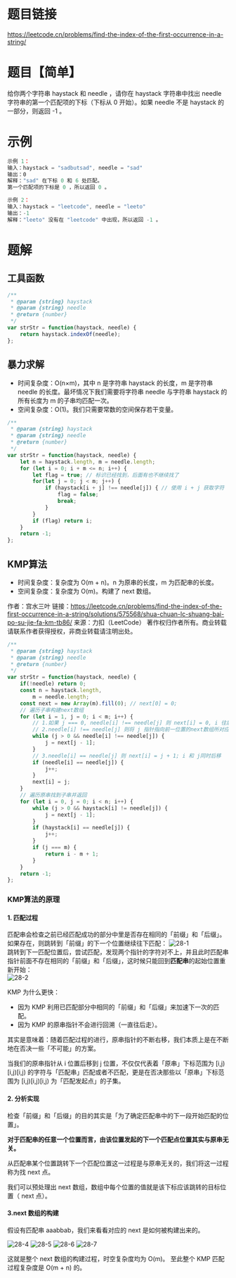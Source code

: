 
# 题目链接

https://leetcode.cn/problems/find-the-index-of-the-first-occurrence-in-a-string/

# 题目【简单】

给你两个字符串 haystack 和 needle ，请你在 haystack 字符串中找出 needle 字符串的第一个匹配项的下标（下标从 0 开始）。如果 needle 不是 haystack 的一部分，则返回  -1 。

# 示例

```js
示例 1：
输入：haystack = "sadbutsad", needle = "sad"
输出：0
解释："sad" 在下标 0 和 6 处匹配。
第一个匹配项的下标是 0 ，所以返回 0 。

示例 2：
输入：haystack = "leetcode", needle = "leeto"
输出：-1
解释："leeto" 没有在 "leetcode" 中出现，所以返回 -1 。

```

# 题解

## 工具函数

```js
/**
 * @param {string} haystack
 * @param {string} needle
 * @return {number}
 */
var strStr = function(haystack, needle) {
    return haystack.indexOf(needle);
};
```

## 暴力求解

- 时间复杂度：O(n×m)，其中 n 是字符串 haystack 的长度，m 是字符串 needle 的长度。最坏情况下我们需要将字符串 needle 与字符串 haystack 的所有长度为 m 的子串均匹配一次。
- 空间复杂度：O(1)。我们只需要常数的空间保存若干变量。

```js
/**
 * @param {string} haystack
 * @param {string} needle
 * @return {number}
 */
var strStr = function(haystack, needle) {
    let n = haystack.length, m = needle.length;
    for (let i = 0; i + m <= n; i++) {
        let flag = true; // 标识已经找到，后面有也不继续找了
        for(let j = 0; j < m; j++) {
            if (haystack[i + j] !== needle[j]) { // 使用 i + j 获取字符
                flag = false;
                break;
            }
        }
        if (flag) return i;
    }
    return -1;
};
```

## KMP算法

- 时间复杂度：复杂度为 O(m + n)。n 为原串的长度，m 为匹配串的长度。
- 空间复杂度：复杂度为 O(m)。构建了 next 数组。

作者：宫水三叶
链接：https://leetcode.cn/problems/find-the-index-of-the-first-occurrence-in-a-string/solutions/575568/shua-chuan-lc-shuang-bai-po-su-jie-fa-km-tb86/
来源：力扣（LeetCode）
著作权归作者所有。商业转载请联系作者获得授权，非商业转载请注明出处。

```js
/**
 * @param {string} haystack
 * @param {string} needle
 * @return {number}
 */
var strStr = function(haystack, needle) {
    if(!needle) return 0;
    const n = haystack.length,
        m = needle.length;
    const next = new Array(m).fill(0); // next[0] = 0;
    // 遍历子串构建next数组
    for (let i = 1, j = 0; i < m; i++) {
        // 1.如果 j === 0, needle[i] !== needle[j] 则 next[i] = 0, i 往后移动，next数组里默认值为0
        // 2.needle[i] !== needle[j] 则将 j 指针指向前一位置的next数组所对应的值，即 j = next[j - 1];
        while (j > 0 && needle[i] !== needle[j]) {
            j = next[j - 1];
        }
        // 3.needle[i] == needle[j] 则 next[i] = j + 1; i 和 j同时后移
        if (needle[i] == needle[j]) { 
            j++;
        }
        next[i] = j;
    }
    // 遍历原串找到子串并返回
    for (let i = 0, j = 0; i < n; i++) {
        while (j > 0 && haystack[i] != needle[j]) {
            j = next[j - 1];
        }
        if (haystack[i] == needle[j]) {
            j++;
        }
        if (j === m) {
            return i - m + 1;
        }
    }
    return -1;
};
```

### KMP算法的原理

#### 1. 匹配过程

匹配串会检查之前已经匹配成功的部分中里是否存在相同的「前缀」和「后缀」。如果存在，则跳转到「前缀」的下一个位置继续往下匹配：
![28-1](./imgs/28-1.jpeg)  
跳转到下一匹配位置后，尝试匹配，发现两个指针的字符对不上，并且此时匹配串指针前面不存在相同的「前缀」和「后缀」，这时候只能回到**匹配串**的起始位置重新开始：  
![28-2](./imgs/28-2.png)

KMP 为什么更快：

- 因为 KMP 利用已匹配部分中相同的「前缀」和「后缀」来加速下一次的匹配。
- 因为 KMP 的原串指针不会进行回溯（一直往后走）。

其实是意味着：随着匹配过程的进行，原串指针的不断右移，我们本质上是在不断地在否决一些「不可能」的方案。

当我们的原串指针从 i 位置后移到 j 位置，不仅仅代表着「原串」下标范围为 [i,j)[i,j)[i,j) 的字符与「匹配串」匹配或者不匹配，更是在否决那些以「原串」下标范围为 [i,j)[i,j)[i,j) 为「匹配发起点」的子集。

#### 2. 分析实现

检查「前缀」和「后缀」的目的其实是「为了确定匹配串中的下一段开始匹配的位置」。

**对于匹配串的任意一个位置而言，由该位置发起的下一个匹配点位置其实与原串无关。**

从匹配串某个位置跳转下一个匹配位置这一过程是与原串无关的，我们将这一过程称为找 next 点。

我们可以预处理出 next 数组，数组中每个位置的值就是该下标应该跳转的目标位置（ next 点）。

#### 3.next 数组的构建

假设有匹配串 aaabbab，我们来看看对应的 next 是如何被构建出来的。

![28-4](./imgs/28-4.png)
![28-5](./imgs/28-5.png)
![28-6](./imgs/28-6.png)
![28-7](./imgs/28-7.png)

这就是整个 next 数组的构建过程，时空复杂度均为 O(m)。
至此整个 KMP 匹配过程复杂度是 O(m + n) 的。
